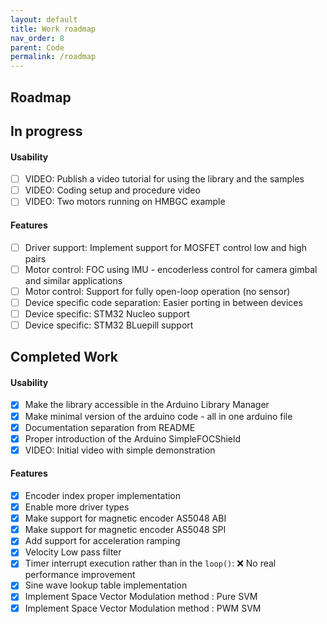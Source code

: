 ```yaml
---
layout: default
title: Work roadmap
nav_order: 8
parent: Code
permalink: /roadmap
---
```


##  Roadmap
## In progress
#### Usability 
- [ ] VIDEO: Publish a video tutorial for using the library and the samples  
- [ ] VIDEO: Coding setup and procedure video
- [ ] VIDEO: Two motors running on HMBGC example

#### Features
- [ ] Driver support: Implement support for MOSFET control low and high pairs
- [ ] Motor control: FOC using IMU - encoderless control for camera gimbal and similar applications
- [ ] Motor control: Support for fully open-loop operation (no sensor)
- [ ] Device specific code separation: Easier porting in between devices
- [ ] Device specific: STM32 Nucleo support
- [ ] Device specific: STM32 BLuepill support

## Completed Work
#### Usability 
- [x] Make the library accessible in the Arduino Library Manager 
- [x] Make minimal version of the arduino code - all in one arduino file
- [x] Documentation separation from README
- [x] Proper introduction of the Arduino <span class="simple">Simple<span class="foc">FOC</span>Shield</span>
- [x] VIDEO: Initial video with simple demonstration

#### Features
- [x] Encoder index proper implementation
- [x] Enable more driver types 
- [x] Make support for magnetic encoder AS5048 ABI
- [x] Make support for magnetic encoder AS5048 SPI
- [x] Add support for acceleration ramping
- [x] Velocity Low pass filter
- [x] Timer interrupt execution rather than in the `loop()`: ❌ No real performance improvement
- [x] Sine wave lookup table implementation
- [X] Implement Space Vector Modulation method : Pure SVM
- [x] Implement Space Vector Modulation method : PWM SVM